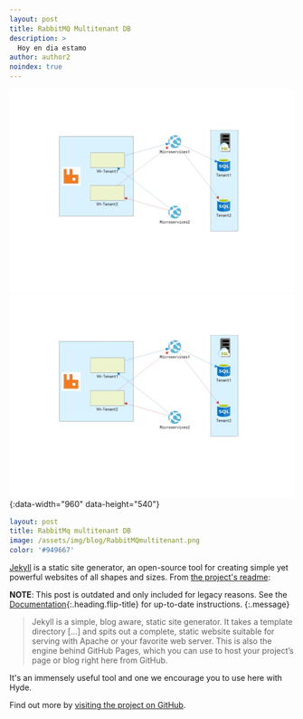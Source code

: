 ```yaml
---
layout: post
title: RabbitMQ Multitenant DB
description: >
  Hoy en dia estamo
author: author2
noindex: true
---
```


![Screenshot](../../assets/img/blog/RabbitMQmultitenant.png)
![Cover page example](/assets/img/blog/RabbitMQmultitenant.png){:data-width="960" data-height="540"}

~~~yml
layout: post
title: RabbitMq multitenant DB
image: /assets/img/blog/RabbitMQmultitenant.png
color: '#949667'
~~~

[Jekyll](https://jekyllrb.com) is a static site generator, an open-source tool for creating simple yet powerful websites of all shapes and sizes. From [the project's readme](https://github.com/mojombo/jekyll/blob/master/README.markdown):

**NOTE**: This post is outdated and only included for legacy reasons.
See the [Documentation][docs]{:.heading.flip-title} for up-to-date instructions.
{:.message}

  > Jekyll is a simple, blog aware, static site generator. It takes a template directory [...] and spits out a complete, static website suitable for serving with Apache or your favorite web server. This is also the engine behind GitHub Pages, which you can use to host your project’s page or blog right here from GitHub.

It's an immensely useful tool and one we encourage you to use here with Hyde.

Find out more by [visiting the project on GitHub](https://github.com/mojombo/jekyll).

[docs]: ../../docs/README.md
